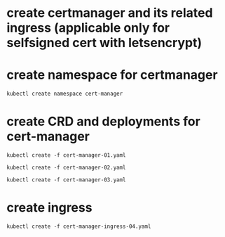 
# create certmanager and its related ingress (applicable only for selfsigned cert with letsencrypt)

# create namespace for certmanager
```
kubectl create namespace cert-manager
```

# create CRD and deployments for cert-manager
```
kubectl create -f cert-manager-01.yaml

kubectl create -f cert-manager-02.yaml

kubectl create -f cert-manager-03.yaml
```

# create ingress
```
kubectl create -f cert-manager-ingress-04.yaml
```

